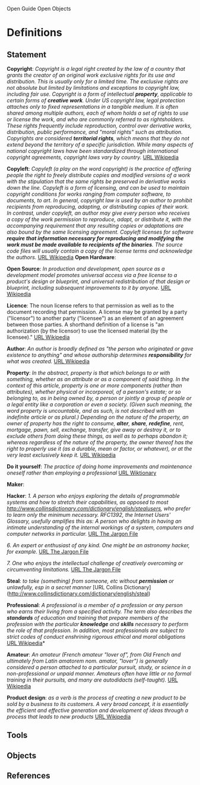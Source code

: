 Open Guide Open Objects


Definitions
========

Statement
----------------

**Copyright**: *Copyright is a legal right created by the law of a country that grants the creator of an original work exclusive rights for its use and distribution. This is usually only for a limited time. The exclusive rights are not absolute but limited by limitations and exceptions to copyright law, including fair use.
Copyright is a form of intellectual **property**, applicable to certain forms of **creative work**. Under US copyright law, legal protection attaches only to fixed representations in a tangible medium. It is often shared among multiple authors, each of whom holds a set of  rights to use or license the work, and who are commonly referred to as rightsholders. These rights frequently include reproduction, control over derivative works, distribution, public performance, and "moral rights" such as attribution.
Copyrights are considered **territorial rights**, which means that  they do not extend beyond the territory of a specific jurisdiction.  While many aspects of national copyright laws have been standardized  through international copyright agreements, copyright laws vary by country.* 
[URL Wikipedia](https://en.wikipedia.org/wiki/Copyright)

**Copyleft**: *Copyleft (a play on the word copyright) is the practice of offering people the right to freely distribute copies and modified versions of a work with the stipulation that the same rights be preserved in derivative works down the line.
Copyleft is a form of licensing, and can be used to maintain copyright conditions for works ranging from computer software, to documents, to art.  In general, copyright law is used by an author to prohibit recipients  from reproducing, adapting, or distributing copies of their work. In  contrast, under copyleft, an author may give every person who receives a  copy of the work permission to reproduce, adapt,  or distribute it, with the accompanying requirement that any resulting  copies or adaptations are also bound by the same licensing agreement.
Copyleft licenses for software **require that information necessary for  reproducing and modifying the work must be made available to recipients  of the binaries**. The source code files will usually contain a copy of the license terms and acknowledge the authors.*
[URL Wikipedia](https://en.wikipedia.org/wiki/Copyleft)
**Open Hardware**:

**Open Source**: *In production and development, open source as a development model promotes universal access via a free license  to a product's design or blueprint, and universal redistribution of  that design or blueprint, including subsequent improvements to it by  anyone.* [URL Wikipedia](https://en.wikipedia.org/wiki/Open_source)

**Licence**:  The noun license refers to that permission as well as to the document recording that permission. A license may be granted by a party ("licensor") to another party ("licensee") as an element of an agreement between those parties. A shorthand definition of a license is "an authorization (by the licensor) to use the licensed material (by the licensee)."
[URL Wikipedia](https://en.wikipedia.org/wiki/License)

**Author**: *An author is broadly defined as "the person who originated or  gave existence to anything" and whose authorship determines **responsibility** for what was created.* [URL Wikipedia](https://en.wikipedia.org/wiki/Author)

**Property**: *In the abstract, property is that which belongs to or with  something, whether as an attribute or as a component of said thing. In  the context of this article, property is one or more components (rather  than attributes), whether physical or incorporeal, of a person's estate; or so belonging to, as in being owned by, a person or jointly a group of people or a legal entity like a corporation or even a society. (Given such meaning, the word property is uncountable,  and as such, is not described with an indefinite article or as plural.)  Depending on the nature of the property, an owner of property has the  right to consume, **alter**, **share**, **redefine**, rent, mortgage, pawn, sell, exchange, transfer, give away or destroy it, or to exclude others from doing these things, as well as to perhaps abandon it; whereas regardless of the nature of the property, the owner thereof has the right to properly use it (as a durable, mean or factor, or whatever), or at the very least exclusively keep it.*  [URL Wikipedia](https://en.wikipedia.org/wiki/Property)

**Do it yourself**: *The practice of doing home improvements and maintenance oneself rather than employing a professional* [URL Wiktionary](https://en.wiktionary.org/wiki/do_it_yourself)

**Maker**:

**Hacker**: *1. A person who enjoys exploring the details of programmable systems    and how to stretch their capabilities, as opposed to most http://www.collinsdictionary.com/dictionary/english/stealusers, who prefer    to learn only the minimum necessary.  RFC1392, the Internet    Users' Glossary, usefully amplifies this as: A person who    delights in having an intimate understanding of the internal workings of a    system, computers and computer networks in particular.* [URL The Jargon File](http://www.catb.org/jargon/html/H/hacker.html)

*6. An expert or enthusiast of any kind.  One might be an astronomy    hacker, for example.* [URL The Jargon File](http://www.catb.org/jargon/html/H/hacker.html)

*7. One who enjoys the intellectual challenge of creatively    overcoming or circumventing limitations.* [URL The Jargon File](http://www.catb.org/jargon/html/H/hacker.html)

**Steal**: *to take (something) from someone, etc without **permission** or unlawfully, esp in a secret manner* [URL Collins Dictionary] (http://www.collinsdictionary.com/dictionary/english/steal)


**Professional**: *A professional is a member of a profession  or any person who earns their living from a specified activity. The  term also describes the **standards** of education and training that prepare  members of the profession with the particular **knowledge** and **skills**  necessary to perform the role of that profession. In addition, most  professionals are subject to strict codes of conduct enshrining rigorous  ethical and moral obligations*  [URL Wikipedia](https://en.wikipedia.org/wiki/Professional)*

**Amateur**: *An amateur (French amateur  "lover of", from Old French and ultimately from Latin amatorem nom.  amator, "lover") is generally considered a person attached to a  particular pursuit, study, or science in a non-professional or unpaid manner. Amateurs often have little or no formal training in their pursuits, and many are autodidacts (self-taught).* [URL Wikipedia](https://en.wikipedia.org/wiki/Amateur)

**Product design**: *as a verb is the process of creating a new product to be sold by a business to its customers. A very broad concept, it is essentially the efficient and effective  generation and development of ideas through a process that leads to new  products* [URL Wikipedia](https://en.wikipedia.org/wiki/Product_design)




Tools
-------

Objects
-----------

References
----------------


